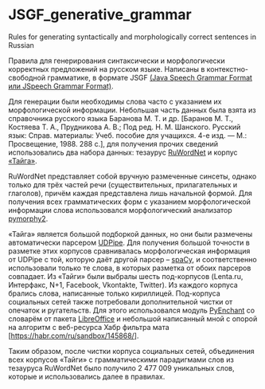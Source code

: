 # JSGF_generative_grammar
Rules for generating syntactically and morphologically correct sentences in Russian

Правила для генерирования синтаксически и морфологически корректных предложений на русском языке. Написаны в контекстно-свободной грамматике, в формате JSGF [(Java Speech Grammar Format или JSpeech Grammar Format)](https://www.w3.org/TR/2000/NOTE-jsgf-20000605/ "документация JSGF").

Для генерации были необходимы слова часто с указанием их морфологической информации. Небольшая часть данных была взята из справочника русского языка Баранова М. Т. и др. \[Баранов М. Т., Костяева Т. А., Прудникова А. В.; Под ред. Н. М. Шанского. Русский язык: Справ. материалы: Учеб. пособие для учащихся. 4-е изд. — М.: Просвещение, 1988. 288 с.], для получения прочих сведений использовались два набора данных: тезаурус [RuWordNet](https://ruwordnet.ru/ru]) и корпус [«Тайга»](https://github.com/TatianaShavrina/taiga_site). 

RuWordNet представляет собой вручную размеченные синсеты, однако только для трёх частей речи (существительных, прилагательных и глаголов), причём каждая представлена лишь начальной формой. Для получения всех грамматических форм с указанием морфологической информации слова использовался морфологический анализатор [pymorphy2](https://github.com/pymorphy2/pymorphy2). 

«Тайга» является большой подборкой данных, но они были размечены автоматически парсером [UDPipe](https://github.com/ufal/udpipe). Для получения большой точности в разметке этих корпусов сравнивалась морфологическая информация от UDPipe с той, которую даёт другой парсер – [spaCy](https://github.com/explosion/spaCy), и соответственно использовали только те слова, в которых разметка от обоих парсеров совпадает. Из «Тайги» были выбралы шесть под-корпусов (Lenta.ru, Интерфакс, N+1, Facebook, Vkontakte, Twitter). Из каждого корпуса брались слова, написанные только кириллицей. Под-корпуса социальных сетей также потребовали дополнительной чистки от опечаток и ругательств. Для этого использовался модуль [PyEnchant](https://pyenchant.github.io/pyenchant/) со словарём от пакета [LibreOffice](https://github.com/LibreOffice/dictionaries/tree/master/ru\_RU) и небольшой написанный мной с опорой на алгоритм с веб-ресурса Хабр фильтра мата [https://habr.com/ru/sandbox/145868/]. 

Таким образом, после чистки корпуса социальных сетей, объединения всех корпусов «Тайги» с грамматическими парадигмами слов из тезауруса RuWordNet было получило 2 477 009 уникальных слов, которые и использовались далее в правилах.
